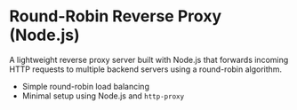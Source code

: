 # Round-Robin Reverse Proxy (Node.js)

A lightweight reverse proxy server built with Node.js that forwards incoming HTTP requests to multiple backend servers using a round-robin algorithm.

- Simple round-robin load balancing
- Minimal setup using Node.js and `http-proxy`
